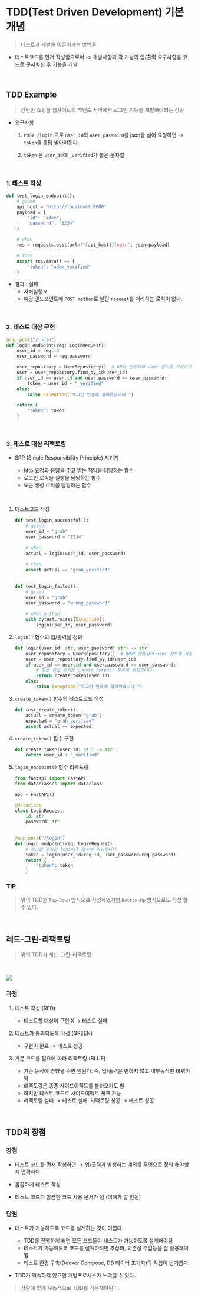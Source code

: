 # TDD(Test Driven Development) 기본 개념

> 테스트가 개발을 이끌어가는 방법론 

- 테스트코드를 먼저 작성함으로써 
  -> 개발사항과 각 기능의 입/출력 요구사항을 코드로 문서화한 후 기능을 개발

<br>

## TDD Example

> 간단한 쇼핑몰 웹사이트의 백엔드 서버에서 로그인 기능을 개발해야되는 상황


- 요구사항
  1. `POST /login` 으로 `user_id`와 `user_password`를 json을 실어 요청하면 -> `token`을 응답 받아야된다.

  2. `token` 은 `user_id`에 `_verified`가 붙은 문자열

<br>

### 1. 테스트 작성

```python
def test_login_endpoint():
    # given
    api_host = "http://localhost:8000"
    payload = {
        "id": "adam",
        "password": "1234"
    }

    # when
    res = requests.post(url=f"{api_host}/login", json=payload)

    # then
    assert res.data() == {
        "token": "adam_verified"
    }
```

- 결과 : 실패
  - 서버실행 x
  - 해당 엔드포인트에 `POST method`로 날린 `request`를 처리하는 로직이 없다.

<br>

### 2. 테스트 대상 구현

```python
@app.post("/login")
def login_endpoint(req: LoginRequest):
    user_id = req.id
    user_password = req.password

    user_repository = UserRepository()  # DB와 연동되어 User 정보를 저장하고 불러오는 객체
    user = user_repository.find_by_id(user_id)
    if user_id == user.id and user.password == user_password:
        token = user_id + "_verified"
    else:
        raise Exception("로그인 인증에 실패했습니다.")

    return {
        "token": token
    }
```

<br>

### 3. 테스트 대상 리팩토링

- SRP (Single Responsibility Principle) 지키기

  - http 요청과 응답을 주고 받는 책임을 담당하는 함수
  - 로그인 로직을 실행을 담당하는 함수
  - 토큰 생성 로직을 담당하는 함수

<br>

1. 테스트코드 작성
    ```python
    def test_login_successful():
        # given
        user_id = "grab"
        user_password = "1234"
        
        # when
        actual = login(user_id, user_password)
        
        # then
        assert actual == "grab_verified"
        
        
    def test_login_failed():
        # given
        user_id = "grab"
        user_password = "wrong password"
        
        # when & then
        with pytest.raises(Exception):
            login(user_id, user_password)
    ```

2. `login()` 함수의 입/출력을 정의
    ```python
    def login(user_id: str, user_password: str) -> str:
        user_repository = UserRepository()  # DB와 연동되어 User 정보를 저장하고 불러오는 객체
        user = user_repository.find_by_id(user_id)
        if user_id == user.id and user.password == user_password:
            # 토큰 생성 로직은 create_token() 함수에 위임합니다.
            return create_token(user_id)
        else:
            raise Exception("로그인 인증에 실패했습니다.")
    ```

3. `create_token()` 함수의 테스트코드 작성
    ```python
    def test_create_token():
        actual = create_token("grab")
        expected = "grab_verified"
        assert actual == expected
    ```

4. `create_token()` 함수 구현
    ```python
    def create_token(user_id: str) -> str:
        return user_id + "_verified"
    ```

5. `login_endpoint()` 함수 리팩토링
    ```python
    from fastapi import FastAPI
    from dataclasses import dataclass

    app = FastAPI()

    @dataclass
    class LoginRequest:
        id: str
        password: str
            
            
    @app.post("/login")
    def login_endpoint(req: LoginRequest):
        # 로그인 로직은 login() 함수에 위임합니다.
        token = login(user_id=req.id, user_password=req.password)
        return {
            "token": token
        }
    ```

### TIP

> 위의 TDD는 `Top-Down` 방식으로 작성하였지만 `Bottom-Up` 방식으로도 작성 할 수 있다.

<br>

## 레드-그린-리팩토링

> 위의 TDD가 레드-그린-리팩토링

<br>

![](https://user-images.githubusercontent.com/58774316/170513452-7ab81725-6804-4d89-a2d5-6e25b6b0d9f4.png)

### 과정

1. 테스트 작성 (RED)
   - 테스트할 대상이 구현 X -> 테스트 실패

2. 테스트가 통과되도록 작성 (GREEN)
    - 구현이 완료 -> 테스트 성공

3. 기존 코드를 필요에 따라 리팩토링 (BLUE)
    - 기존 동작에 영향을 주면 안된다. 즉, 입/출력은 변하지 않고 내부동작만 바꿔야됨
    - 리팩토링은 종종 사이드이펙트를 불러오기도 함
    - 하지만 테스트 코드로 사이드이펙트 체크 가능
    - 리팩토링 실패 -> 테스트 실패, 리팩토링 성공 -> 테스트 성공

<br>

## TDD의 장점

### 장점

- 테스트 코드를 먼저 작성하면 -> 입/출력과 발생하는 예외를 무엇으로 정의 해야할지 명확하다.

- 꼼꼼하게 테스트 작성

- 테스트 코드가 깔끔한 코드 사용 문서가 됨 (이해가 잘 안됨)

### 단점
- 테스트가 가능하도록 코드를 설계하는 것이 어렵다.
  - TDD를 진행하게 되면 모든 코드들이 테스트가 가능하도록 설계해야됨
  - 테스트가 가능하도록 코드를 설계하려면 추상화, 의존성 주입등을 잘 활용해야됨
  - 테스트 환경 구축(Docker Compose, DB 데이터 초기화)의 작업이 번거롭다.

- TDD가 익숙하지 않으면 개발프로세스가 느려질 수 있다.

> 상황에 맞게 유동적으로 TDD를 적용해야된다.